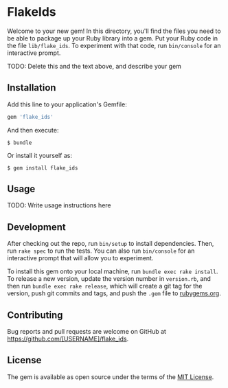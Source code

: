 # FlakeIds

Welcome to your new gem! In this directory, you'll find the files you need to be able to package up your Ruby library into a gem. Put your Ruby code in the file `lib/flake_ids`. To experiment with that code, run `bin/console` for an interactive prompt.

TODO: Delete this and the text above, and describe your gem

## Installation

Add this line to your application's Gemfile:

```ruby
gem 'flake_ids'
```

And then execute:

    $ bundle

Or install it yourself as:

    $ gem install flake_ids

## Usage

TODO: Write usage instructions here

## Development

After checking out the repo, run `bin/setup` to install dependencies. Then, run `rake spec` to run the tests. You can also run `bin/console` for an interactive prompt that will allow you to experiment.

To install this gem onto your local machine, run `bundle exec rake install`. To release a new version, update the version number in `version.rb`, and then run `bundle exec rake release`, which will create a git tag for the version, push git commits and tags, and push the `.gem` file to [rubygems.org](https://rubygems.org).

## Contributing

Bug reports and pull requests are welcome on GitHub at https://github.com/[USERNAME]/flake_ids.


## License

The gem is available as open source under the terms of the [MIT License](http://opensource.org/licenses/MIT).

